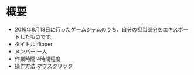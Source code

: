 # 概要
- 2016年8月13日に行ったゲームジャムのうち、自分の担当部分をエキスポートしたものです。
- タイトル:flipper
- メンバー:一人
- 作業時間:4時間程度
- 操作方法:マウスクリック
